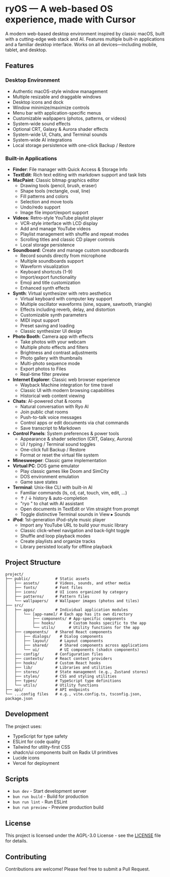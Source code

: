 # ryOS — A web-based OS experience, made with Cursor

A modern web-based desktop environment inspired by classic macOS, built with a cutting-edge web stack and AI. Features multiple built-in applications and a familiar desktop interface. Works on all devices—including mobile, tablet, and desktop.

## Features

### Desktop Environment

- Authentic macOS-style window management
- Multiple resizable and draggable windows
- Desktop icons and dock
- Window minimize/maximize controls
- Menu bar with application-specific menus
- Customizable wallpapers (photos, patterns, or videos)
- System-wide sound effects
- Optional CRT, Galaxy & Aurora shader effects
- System-wide UI, Chats, and Terminal sounds
- System-wide AI integrations
- Local storage persistence with one-click Backup / Restore

### Built-in Applications

- **Finder**: File manager with Quick Access & Storage Info
- **TextEdit**: Rich text editing with markdown support and task lists
- **MacPaint**: Classic bitmap graphics editor
  - Drawing tools (pencil, brush, eraser)
  - Shape tools (rectangle, oval, line)
  - Fill patterns and colors
  - Selection and move tools
  - Undo/redo support
  - Image file import/export support
- **Videos**: Retro-style YouTube playlist player
  - VCR-style interface with LCD display
  - Add and manage YouTube videos
  - Playlist management with shuffle and repeat modes
  - Scrolling titles and classic CD player controls
  - Local storage persistence
- **Soundboard**: Create and manage custom soundboards
  - Record sounds directly from microphone
  - Multiple soundboards support
  - Waveform visualization
  - Keyboard shortcuts (1-9)
  - Import/export functionality
  - Emoji and title customization
  - Enhanced synth effects
- **Synth**: Virtual synthesizer with retro aesthetics
  - Virtual keyboard with computer key support
  - Multiple oscillator waveforms (sine, square, sawtooth, triangle)
  - Effects including reverb, delay, and distortion
  - Customizable synth parameters
  - MIDI input support
  - Preset saving and loading
  - Classic synthesizer UI design
- **Photo Booth**: Camera app with effects
  - Take photos with your webcam
  - Multiple photo effects and filters
  - Brightness and contrast adjustments
  - Photo gallery with thumbnails
  - Multi-photo sequence mode
  - Export photos to Files
  - Real-time filter preview
- **Internet Explorer**: Classic web browser experience
  - Wayback Machine integration for time travel
  - Classic UI with modern browsing capabilities
  - Historical web content viewing
- **Chats**: AI-powered chat & rooms
  - Natural conversation with Ryo AI
  - Join public chat rooms
  - Push-to-talk voice messages
  - Control apps or edit documents via chat commands
  - Save transcript to Markdown
- **Control Panels**: System preferences & power tools
  - Appearance & shader selection (CRT, Galaxy, Aurora)
  - UI / typing / Terminal sound toggles
  - One-click full Backup / Restore
  - Format or reset the virtual file system
- **Minesweeper**: Classic game implementation
- **Virtual PC**: DOS game emulator
  - Play classic games like Doom and SimCity
  - DOS environment emulation
  - Game save states
- **Terminal**: Unix-like CLI with built-in AI
  - Familiar commands (ls, cd, cat, touch, vim, edit, …)
  - ↑ / ↓ history & auto-completion
  - "ryo <prompt>" to chat with AI assistant
  - Open documents in TextEdit or Vim straight from prompt
  - Toggle distinctive Terminal sounds in View ▸ Sounds
- **iPod**: 1st-generation iPod-style music player
  - Import any YouTube URL to build your music library
  - Classic click-wheel navigation and back-light toggle
  - Shuffle and loop playback modes
  - Create playlists and organize tracks
  - Library persisted locally for offline playback

## Project Structure

```
project/
├── public/           # Static assets
│   ├── assets/       # Videos, sounds, and other media
│   ├── fonts/        # Font files
│   ├── icons/        # UI icons organized by category
│   ├── patterns/     # Pattern files
│   └── wallpapers/   # Wallpaper images (photos and tiles)
├── src/
│   ├── apps/         # Individual application modules
│   │   └── [app-name]/ # Each app has its own directory
│   │       ├── components/ # App-specific components
│   │       ├── hooks/      # Custom hooks specific to the app
│   │       └── utils/      # Utility functions for the app
│   ├── components/   # Shared React components
│   │   ├── dialogs/    # Dialog components
│   │   ├── layout/     # Layout components
│   │   ├── shared/     # Shared components across applications
│   │   └── ui/         # UI components (shadcn components)
│   ├── config/       # Configuration files
│   ├── contexts/     # React context providers
│   ├── hooks/        # Custom React hooks
│   ├── lib/          # Libraries and utilities
│   ├── stores/       # State management (e.g., Zustand stores)
│   ├── styles/       # CSS and styling utilities
│   ├── types/        # TypeScript type definitions
│   └── utils/        # Utility functions
├── api/              # API endpoints
└── ...config files   # e.g., vite.config.ts, tsconfig.json, package.json
```

## Development

The project uses:

- TypeScript for type safety
- ESLint for code quality
- Tailwind for utility-first CSS
- shadcn/ui components built on Radix UI primitives
- Lucide icons
- Vercel for deployment

## Scripts

- `bun dev` - Start development server
- `bun run build` - Build for production
- `bun run lint` - Run ESLint
- `bun run preview` - Preview production build

## License

This project is licensed under the AGPL-3.0 License - see the [LICENSE](LICENSE) file for details.

## Contributing

Contributions are welcome! Please feel free to submit a Pull Request.
